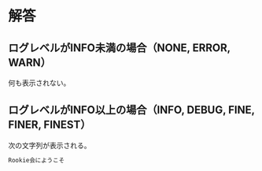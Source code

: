 # 解答
## ログレベルがINFO未満の場合（NONE, ERROR, WARN）

何も表示されない。

## ログレベルがINFO以上の場合（INFO, DEBUG, FINE, FINER, FINEST）

次の文字列が表示される。
```java
Rookie会にようこそ
```